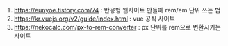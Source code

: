 1. <https://eunyoe.tistory.com/74> : 반응형 웹사이트 만들때 rem/em 단위 쓰는 법
2. <https://kr.vuejs.org/v2/guide/index.html> : vue 공식 사이트
3. <https://nekocalc.com/px-to-rem-converter> : px 단위를 rem으로 변환시키는 사이트
